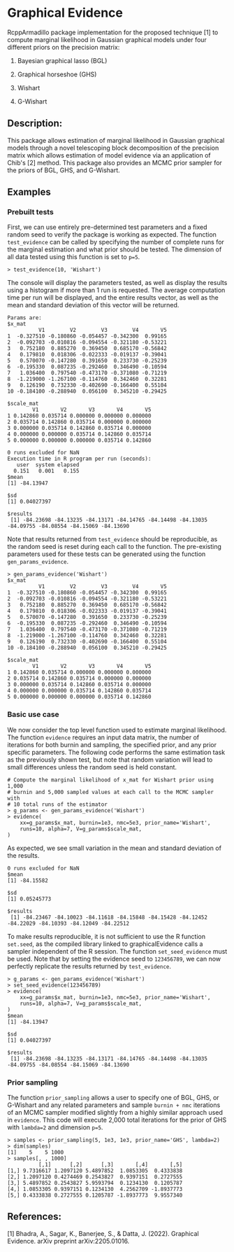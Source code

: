 # Graphical Evidence
RcppArmadillo package implementation for the proposed technique [1] to compute marginal likelihood in Gaussian graphical models under four different priors on the precision matrix:

1. Bayesian graphical lasso (BGL)

2. Graphical horseshoe (GHS)

3. Wishart

4. G-Wishart

## Description:
This package allows estimation of marginal likelihood in Gaussian graphical models through a novel telescoping block decomposition of the precision matrix which allows estimation of model evidence via an application of Chib's [2] method. This package also provides an MCMC prior sampler for the priors of BGL, GHS, and G-Wishart.

## Examples

### Prebuilt tests
First, we can use entirely pre-determined test parameters and a fixed random seed to verify the package is working as expected. The function `test_evidence` can be called by specifying the number of complete runs for the marginal estimation and what prior should be tested.  The dimension of all data tested using this function is set to `p=5`. 
```
> test_evidence(10, 'Wishart')
```
The console will display the parameters tested, as well as display the results using a histogram if more than 1 run is requested. The average computation time per run will be displayed, and the entire results vector, as well as the mean and standard deviation of this vector will be returned.
```
Params are: 
$x_mat
          V1        V2        V3        V4       V5
1  -0.327510 -0.180860 -0.054457 -0.342300  0.99165
2  -0.092703 -0.010816 -0.094554 -0.321180 -0.53221
3   0.752180  0.885270  0.369450  0.685170 -0.56842
4   0.179810  0.018306 -0.022333 -0.019137 -0.39041
5   0.570070 -0.147280  0.391650  0.233730 -0.25239
6  -0.195330  0.087235 -0.292460  0.346490 -0.10594
7   1.036400  0.797540 -0.473170 -0.371080 -0.71219
8  -1.219000 -1.267100 -0.114760  0.342460  0.32281
9   0.126190  0.732330 -0.402690 -0.166400  0.55104
10 -0.184100 -0.288940  0.056100  0.345210 -0.29425

$scale_mat
        V1       V2       V3       V4       V5
1 0.142860 0.035714 0.000000 0.000000 0.000000
2 0.035714 0.142860 0.035714 0.000000 0.000000
3 0.000000 0.035714 0.142860 0.035714 0.000000
4 0.000000 0.000000 0.035714 0.142860 0.035714
5 0.000000 0.000000 0.000000 0.035714 0.142860

0 runs excluded for NaN
Execution time in R program per run (seconds):
   user  system elapsed 
  0.151   0.001   0.155 
$mean
[1] -84.13947

$sd
[1] 0.04027397

$results
 [1] -84.23698 -84.13235 -84.13171 -84.14765 -84.14498 -84.13035 -84.09755 -84.08554 -84.15069 -84.13690
```

Note that results returned from `test_evidence` should be reproducible, as the random seed is reset during each call to the function. The pre-existing parameters used for these tests can be generated using the function `gen_params_evidence`. 
```
> gen_params_evidence('Wishart')
$x_mat
          V1        V2        V3        V4       V5
1  -0.327510 -0.180860 -0.054457 -0.342300  0.99165
2  -0.092703 -0.010816 -0.094554 -0.321180 -0.53221
3   0.752180  0.885270  0.369450  0.685170 -0.56842
4   0.179810  0.018306 -0.022333 -0.019137 -0.39041
5   0.570070 -0.147280  0.391650  0.233730 -0.25239
6  -0.195330  0.087235 -0.292460  0.346490 -0.10594
7   1.036400  0.797540 -0.473170 -0.371080 -0.71219
8  -1.219000 -1.267100 -0.114760  0.342460  0.32281
9   0.126190  0.732330 -0.402690 -0.166400  0.55104
10 -0.184100 -0.288940  0.056100  0.345210 -0.29425

$scale_mat
        V1       V2       V3       V4       V5
1 0.142860 0.035714 0.000000 0.000000 0.000000
2 0.035714 0.142860 0.035714 0.000000 0.000000
3 0.000000 0.035714 0.142860 0.035714 0.000000
4 0.000000 0.000000 0.035714 0.142860 0.035714
5 0.000000 0.000000 0.000000 0.035714 0.142860
```

### Basic use case
We now consider the top level function used to estimate marginal likelihood. The function `evidence` requires an input data matrix, the number of iterations for both burnin and sampling, the specified prior, and any prior specific parameters.  The following code performs the same estimation task as the previously shown test, but note that random variation will lead to small differences unless the random seed is held constant. 
```
# Compute the marginal likelihood of x_mat for Wishart prior using 1,000 
# burnin and 5,000 sampled values at each call to the MCMC sampler with
# 10 total runs of the estimator
> g_params <- gen_params_evidence('Wishart')
> evidence(
	xx=g_params$x_mat, burnin=1e3, nmc=5e3, prior_name='Wishart', 
	runs=10, alpha=7, V=g_params$scale_mat,
)
```
As expected, we see small variation in the mean and standard deviation of the results.
```
0 runs excluded for NaN
$mean
[1] -84.15582

$sd
[1] 0.05245773

$results
 [1] -84.23467 -84.10023 -84.11618 -84.15848 -84.15428 -84.12452 -84.22029 -84.10393 -84.12049 -84.22512
```
To make results reproducible, it is not sufficient to use the R function `set.seed`, as the compiled library linked to graphicalEvidence calls a sampler independent of the R session. The function `set_seed_evidence` must be used.  Note that by setting the evidence seed to `123456789`, we can now perfectly replicate the results returned by `test_evidence`.
```
> g_params <- gen_params_evidence('Wishart')
> set_seed_evidence(123456789)
> evidence(
	xx=g_params$x_mat, burnin=1e3, nmc=5e3, prior_name='Wishart', 
	runs=10, alpha=7, V=g_params$scale_mat,
)
$mean
[1] -84.13947

$sd
[1] 0.04027397

$results
 [1] -84.23698 -84.13235 -84.13171 -84.14765 -84.14498 -84.13035 -84.09755 -84.08554 -84.15069 -84.13690
```
### Prior sampling
The function `prior_sampling` allows a user to specify one of BGL, GHS, or G-Wishart and any related parameters and sample `burnin + nmc` iterations of an MCMC sampler modified slightly from a highly similar approach used in `evidence`. This code will execute 2,000 total iterations for the prior of GHS with `lambda=2` and dimension `p=5`.
```
> samples <- prior_sampling(5, 1e3, 1e3, prior_name='GHS', lambda=2)
> dim(samples)
[1]    5    5 1000
> samples[, , 1000]
          [,1]      [,2]      [,3]       [,4]       [,5]
[1,] 9.7316617 1.2097120 5.4897852  1.0853305  0.4333838
[2,] 1.2097120 0.4274469 0.2543827  0.9397151  0.2727555
[3,] 5.4897852 0.2543827 5.9593794  0.1234130  0.1205787
[4,] 1.0853305 0.9397151 0.1234130  4.2562709 -1.8937773
[5,] 0.4333838 0.2727555 0.1205787 -1.8937773  9.9557340
```

## References:
[1] Bhadra, A., Sagar, K., Banerjee, S., & Datta, J. (2022). Graphical Evidence. arXiv preprint arXiv:2205.01016.
